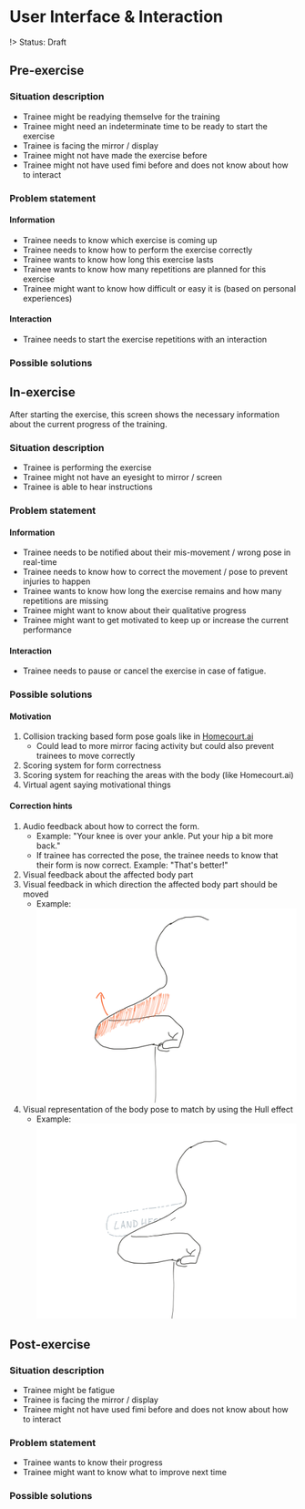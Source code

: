 # User Interface & Interaction
!> Status: Draft

## Pre-exercise

### Situation description
- Trainee might be readying themselve for the training
- Trainee might need an indeterminate time to be ready to start the exercise
- Trainee is facing the mirror / display
- Trainee might not have made the exercise before 
- Trainee might not have used fimi before and does not know about how to interact

### Problem statement
#### Information
- Trainee needs to know which exercise is coming up
- Trainee needs to know how to perform the exercise correctly
- Trainee wants to know how long this exercise lasts
- Trainee wants to know how many repetitions are planned for this exercise
- Trainee might want to know how difficult or easy it is (based on personal experiences)

#### Interaction 
- Trainee needs to start the exercise repetitions with an interaction

### Possible solutions

## In-exercise
After starting the exercise, this screen shows the necessary information about the current progress of the training.

### Situation description
- Trainee is performing the exercise
- Trainee might not have an eyesight to mirror / screen
- Trainee is able to hear instructions 

### Problem statement
#### Information
- Trainee needs to be notified about their mis-movement / wrong pose in real-time
- Trainee needs to know how to correct the movement / pose to prevent injuries to happen
- Trainee wants to know how long the exercise remains and how many repetitions are missing
- Trainee might want to know about their qualitative progress
- Trainee might want to get motivated to keep up or increase the current performance 

#### Interaction
- Trainee needs to pause or cancel the exercise in case of fatigue.

### Possible solutions

#### Motivation
1. Collision tracking based form pose goals like in [Homecourt.ai](https://www.homecourt.ai)
    - Could lead to more mirror facing activity but could also prevent trainees to move correctly
2. Scoring system for form correctness
3. Scoring system for reaching the areas with the body (like Homecourt.ai)
4. Virtual agent saying motivational things

#### Correction hints

1. Audio feedback about how to correct the form. 
	- Example: "Your knee is over your ankle. Put your hip a bit more back."
	- If trainee has corrected the pose, the trainee needs to know that their form is now correct. Example: "That's better!"
2. Visual feedback about the affected body part 
3. Visual feedback in which direction the affected body part should be moved
	- Example: ![Marking of pose with arrow](_media/marking_with_arrow.png ':size=50%')
3. Visual representation of the body pose to match by using the Hull effect
	- Example: ![Hull effect](_media/hull_effect.png ':size=50%')

## Post-exercise

### Situation description
- Trainee might be fatigue
- Trainee is facing the mirror / display
- Trainee might not have used fimi before and does not know about how to interact

### Problem statement
- Trainee wants to know their progress
- Trainee might want to know what to improve next time

### Possible solutions